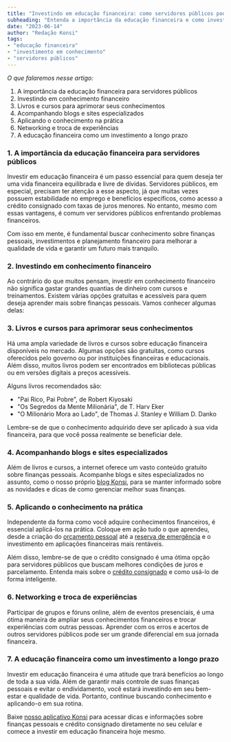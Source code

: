 ```yaml
---
title: "Investindo em educação financeira: como servidores públicos podem transformar suas vidas"
subheading: "Entenda a importância da educação financeira e como investir em conhecimento pode melhorar sua vida financeira."
date: "2023-06-14"
author: "Redação Konsi"
tags:
- "educação financeira"
- "investimento em conhecimento"
- "servidores públicos"
---
```


_O que falaremos nesse artigo:_
1. A importância da educação financeira para servidores públicos
2. Investindo em conhecimento financeiro
3. Livros e cursos para aprimorar seus conhecimentos
4. Acompanhando blogs e sites especializados
5. Aplicando o conhecimento na prática
6. Networking e troca de experiências
7. A educação financeira como um investimento a longo prazo

### 1. A importância da educação financeira para servidores públicos

Investir em educação financeira é um passo essencial para quem deseja ter uma vida financeira equilibrada e livre de dívidas. Servidores públicos, em especial, precisam ter atenção a esse aspecto, já que muitas vezes possuem estabilidade no emprego e benefícios específicos, como acesso a crédito consignado com taxas de juros menores. No entanto, mesmo com essas vantagens, é comum ver servidores públicos enfrentando problemas financeiros.

Com isso em mente, é fundamental buscar conhecimento sobre finanças pessoais, investimentos e planejamento financeiro para melhorar a qualidade de vida e garantir um futuro mais tranquilo.

### 2. Investindo em conhecimento financeiro

Ao contrário do que muitos pensam, investir em conhecimento financeiro não significa gastar grandes quantias de dinheiro com cursos e treinamentos. Existem várias opções gratuitas e acessíveis para quem deseja aprender mais sobre finanças pessoais. Vamos conhecer algumas delas:

### 3. Livros e cursos para aprimorar seus conhecimentos

Há uma ampla variedade de livros e cursos sobre educação financeira disponíveis no mercado. Algumas opções são gratuitas, como cursos oferecidos pelo governo ou por instituições financeiras e educacionais. Além disso, muitos livros podem ser encontrados em bibliotecas públicas ou em versões digitais a preços acessíveis. 

Alguns livros recomendados são:

- "Pai Rico, Pai Pobre", de Robert Kiyosaki
- "Os Segredos da Mente Milionária", de T. Harv Eker
- "O Milionário Mora ao Lado", de Thomas J. Stanley e William D. Danko

Lembre-se de que o conhecimento adquirido deve ser aplicado à sua vida financeira, para que você possa realmente se beneficiar dele.

### 4. Acompanhando blogs e sites especializados

Além de livros e cursos, a internet oferece um vasto conteúdo gratuito sobre finanças pessoais. Acompanhe blogs e sites especializados no assunto, como o nosso próprio [blog Konsi](https://konsi.com.br/postagens), para se manter informado sobre as novidades e dicas de como gerenciar melhor suas finanças.

### 5. Aplicando o conhecimento na prática

Independente da forma como você adquire conhecimentos financeiros, é essencial aplicá-los na prática. Coloque em ação tudo o que aprendeu, desde a criação do [orçamento pessoal](https://konsi.com.br/postagens/como-criar-e-seguir-um-oramento-financeiro-pessoal-para-servidores-pblicos) até a [reserva de emergência](https://konsi.com.br/postagens/a-importncia-da-reserva-de-emergncia-e-como-constru-la-com-inteligncia-financeira) e o investimento em aplicações financeiras mais rentáveis.

Além disso, lembre-se de que o crédito consignado é uma ótima opção para servidores públicos que buscam melhores condições de juros e parcelamento. Entenda mais sobre o [crédito consignado](https://konsi.com.br/postagens/a-guia-definitivo-sobre-crdito-consignado-para-servidor-pblico-novato) e como usá-lo de forma inteligente.

### 6. Networking e troca de experiências

Participar de grupos e fóruns online, além de eventos presenciais, é uma ótima maneira de ampliar seus conhecimentos financeiros e trocar experiências com outras pessoas. Aprender com os erros e acertos de outros servidores públicos pode ser um grande diferencial em sua jornada financeira.

### 7. A educação financeira como um investimento a longo prazo

Investir em educação financeira é uma atitude que trará benefícios ao longo de toda a sua vida. Além de garantir mais controle de suas finanças pessoais e evitar o endividamento, você estará investindo em seu bem-estar e qualidade de vida. Portanto, continue buscando conhecimento e aplicando-o em sua rotina.

Baixe [nosso aplicativo Konsi](https://konsi.com.br/app) para acessar dicas e informações sobre finanças pessoais e crédito consignado diretamente no seu celular e comece a investir em educação financeira hoje mesmo.